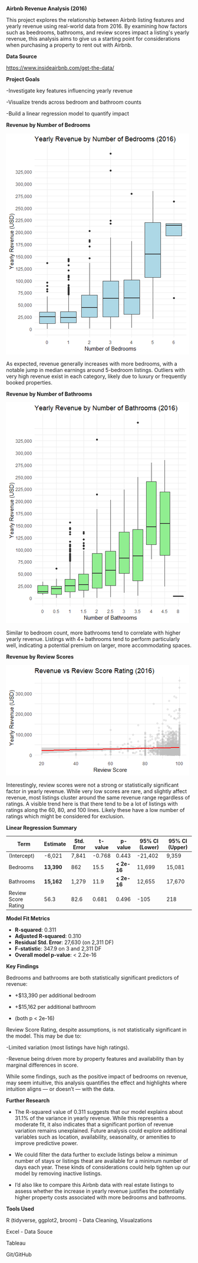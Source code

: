**Airbnb Revenue Analysis (2016)**

This project explores the relationship between Airbnb listing features and yearly revenue using real-world data from 2016. By examining how factors such as beedrooms, bathrooms, and review scores impact a listing's yearly revenue, this analysis aims to give us a starting point for considerations when purchasing a property to rent out with Airbnb.

**Data Source**

https://www.insideairbnb.com/get-the-data/

**Project Goals**

-Investigate key features influencing yearly revenue

-Visualize trends across bedroom and bathroom counts

-Build a linear regression model to quantify impact


**Revenue by Number of Bedrooms**

![Revenue by Bedrooms](Charts/revenue_bedrooms.png)

As expected, revenue generally increases with more bedrooms, with a notable jump in median earnings around 5-bedroom listings. Outliers with very high revenue exist in each category, likely due to luxury or frequently booked properties.


**Revenue by Number of Bathrooms**

![Revenue by Bathrooms](Charts/revenue_bathrooms.png)

Similar to bedroom count, more bathrooms tend to correlate with higher yearly revenue. Listings with 4+ bathrooms tend to perform particularly well, indicating a potential premium on larger, more accommodating spaces.


**Revenue by Review Scores**

![Revenue by Review Scores](Charts/revenue_reviews_scores.png)

Interestingly, review scores were not a strong or statistically significant factor in yearly revenue. While very low scores are rare, and slightly affect revenue, most listings cluster around the same revenue range regardless of ratings. A visible trend here is that there tend to be a lot of listings with ratings along the 60, 80, and 100 lines. Likely these have a low number of ratings which might be considered for exclusion. 


**Linear Regression Summary**

| Term                | Estimate | Std. Error | t-value | p-value | 95% CI (Lower) | 95% CI (Upper) |
|---------------------|----------|------------|---------|---------|----------------|----------------|
| (Intercept)         | -6,021   | 7,841      | -0.768  | 0.443   | -21,402        | 9,359          |
| Bedrooms            | **13,390**   | 862        | 15.5    | **< 2e-16** | 11,699         | 15,081         |
| Bathrooms           | **15,162**   | 1,279      | 11.9    | **< 2e-16** | 12,655         | 17,670         |
| Review Score Rating | 56.3     | 82.6       | 0.681   | 0.496   | -105           | 218            |


**Model Fit Metrics**
- **R-squared**: 0.311  
- **Adjusted R-squared**: 0.310  
- **Residual Std. Error**: 27,630 (on 2,311 DF)  
- **F-statistic**: 347.9 on 3 and 2,311 DF  
- **Overall model p-value**: < 2.2e-16


**Key Findings**

Bedrooms and bathrooms are both statistically significant predictors of revenue:

+
    +$13,390 per additional bedroom

+    +$15,162 per additional bathroom
+    (both p < 2e-16)

Review Score Rating, despite assumptions, is not statistically significant in the model. This may be due to:

  -Limited variation (most listings have high ratings).
  
  -Revenue being driven more by property features and availability than by marginal differences in score. 

While some findings, such as the positive impact of bedrooms on revenue, may seem intuitive, this analysis quantifies the effect and highlights where intuition aligns — or doesn’t — with the data.


  **Further Research**
- The R-squared value of 0.311 suggests that our model explains about 31.1% of the variance in yearly revenue. While this represents a moderate fit, it also indicates that a significant portion of revenue variation remains unexplained. Future analysis could explore additional variables such as location, availability, seasonality, or amenities to improve predictive power.

- We could filter the data further to exclude listings below a minimun number of stays or listings theat are available for a minimum number of days each year. These kinds of considerations could help tighten up our model by removing inactive listings.

- I’d also like to compare this Airbnb data with real estate listings to assess whether the increase in yearly revenue justifies the potentially higher property costs associated with more bedrooms and bathrooms.





**Tools Used**

R (tidyverse, ggplot2, broom) - Data Cleaning, Visualzations

Excel - Data Souce 

Tableau

Git/GitHub




